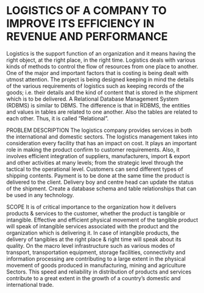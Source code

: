 # LOGISTICS OF A COMPANY TO IMPROVE ITS EFFICIENCY IN REVENUE AND PERFORMANCE

Logistics is the support function of an organization and it means having the right object, at the right place, in the right time. Logistics deals with various kinds 
of methods to control the flow of resources from one place to another. One of the major and important factors that is costing is being dealt with utmost attention. 
The project is being designed keeping in mind the details of the various requirements of logistics such as keeping records of the goods; i.e. their details and 
the kind of content that is stored in the shipment which is to be delivered. A Relational Database Management System (RDBMS) is similar to DBMS. The difference 
is that in RDBMS, the entities and values in tables are related to one another. Also the tables are related to each other. Thus, it is called “Relational”.
 
PROBLEM DESCRIPTION
The logistics company provides services in both the international and domestic sectors. The logistics management takes into consideration every facility that has an 
impact on  cost. It plays an important role in making the product confirm to customer requirements. Also, it involves efficient integration of suppliers, manufacturers, import & export and other activities at many levels; from the strategic level through the tactical to the operational level. Customers can send different types of shipping contents. Payment is to be done at the same time the product is delivered to the client. Delivery boy and centre head can update the status of the shipment. Create a database schema and table relationships that can be used in any technology.

SCOPE
It is of critical importance to the organization how it delivers products & services to the customer, whether the product is tangible or intangible. Effective and 
efficient physical movement of the tangible product will speak of intangible services associated with the product and the organization which is delivering it. In case 
of intangible products, the delivery of tangibles at the right place & right time will speak about its quality. On the macro level infrastructure such as various modes
of transport, transportation equipment, storage facilities, connectivity and information processing are contributing to a large extent in the physical movement of 
goods produced in manufacturing, mining and agriculture Sectors. This speed and reliability in distribution of products and services contribute to a great extent in 
the growth of a country’s domestic and international trade.
